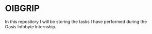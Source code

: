 # OIBGRIP
In this repository I will be storing the tasks I have performed during the Oasis Infobyte Internship.
